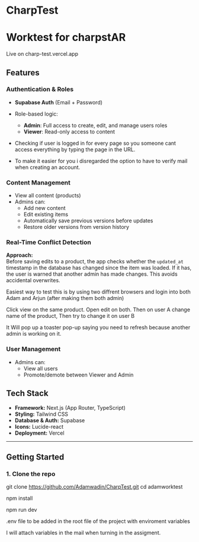 # CharpTest

# Worktest for charpstAR

Live on charp-test.vercel.app

## Features

### Authentication & Roles

- **Supabase Auth** (Email + Password)
- Role-based logic:

  - **Admin**: Full access to create, edit, and manage users roles
  - **Viewer**: Read-only access to content

- Checking if user is logged in for every page so you someone cant access everything by typing the page in the URL.
- To make it easier for you i disregarded the option to have to verify mail when creating an account.

### Content Management

- View all content (products)
- Admins can:
  - Add new content
  - Edit existing items
  - Automatically save previous versions before updates
  - Restore older versions from version history

### Real-Time Conflict Detection

**Approach:**  
Before saving edits to a product, the app checks whether the `updated_at` timestamp in the database has changed since the item was loaded. If it has, the user is warned that another admin has made changes. This avoids accidental overwrites.

Easiest way to test this is by using two diffrent browsers and login into both Adam and Arjun (after making them both admin)

Click view on the same product.
Open edit on both.
Then on user A change name of the product,
Then try to change it on user B

It Will pop up a toaster pop-up saying you need to refresh because another admin is working on it.

### User Management

- Admins can:
  - View all users
  - Promote/demote between Viewer and Admin

## Tech Stack

- **Framework:** Next.js (App Router, TypeScript)
- **Styling:** Tailwind CSS
- **Database & Auth:** Supabase
- **Icons:** Lucide-react
- **Deployment:** Vercel

---

## Getting Started

### 1. Clone the repo

git clone https://github.com/Adamwadin/CharpTest.git
cd adamworktest

npm install

npm run dev

.env file to be added in the root file of the project with enviroment variables

I will attach variables in the mail when turning in the assigment.
